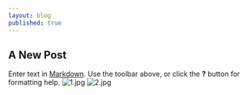 ```yaml
---
layout: blog
published: true
---
```

## A New Post

Enter text in [Markdown](http://daringfireball.net/projects/markdown/). Use the toolbar above, or click the **?** button for formatting help.
![1.jpg]({{site.baseurl}}/_posts/1.jpg)
![2.jpg]({{site.baseurl}}/assets/img/2.jpg)
